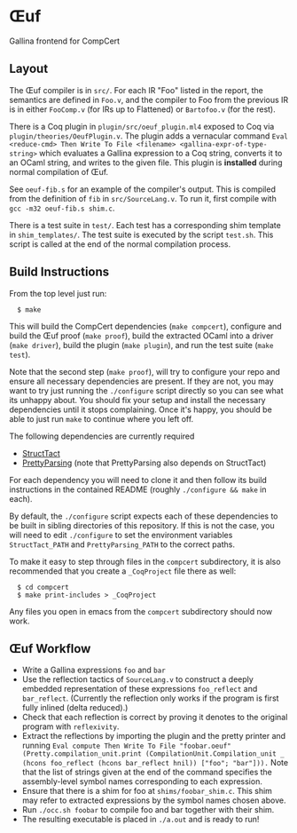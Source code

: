 # Œuf
Gallina frontend for CompCert


## Layout

The Œuf compiler is in `src/`.  For each IR "Foo" listed in the report, the
semantics are defined in `Foo.v`, and the compiler to Foo from the previous IR
is in either `FooComp.v` (for IRs up to Flattened) or `Bartofoo.v` (for the
rest).

There is a Coq plugin in `plugin/src/oeuf_plugin.ml4` exposed to Coq via 
`plugin/theories/OeufPlugin.v`. The plugin adds a vernacular command 
`Eval <reduce-cmd> Then Write To File <filename> <gallina-expr-of-type-string>`
which evaluates a Gallina expression to a Coq string, converts it to an OCaml 
string, and writes to the given file. This plugin is **installed** during 
normal compilation of Œuf.

See `oeuf-fib.s` for an example of the compiler's output.  This is compiled
from the definition of `fib` in `src/SourceLang.v`.  To run it, first compile
with `gcc -m32 oeuf-fib.s shim.c`.

There is a test suite in `test/`. Each test has a corresponding shim template in
`shim_templates/`. The test suite is executed by the script `test.sh`. This 
script is called at the end of the normal compilation process.

## Build Instructions

From the top level just run:

```
  $ make
```

This will build the CompCert dependencies (`make compcert`), configure and
build the Œuf proof (`make proof`), build the extracted OCaml
into a driver (`make driver`), build the plugin (`make plugin`), and 
run the test suite (`make test`).

Note that the second step (`make proof`), will try to configure your repo
and ensure all necessary dependencies are present.  If they are not, you
may want to try just running the `./configure` script directly so you can
see what its unhappy about.  You should fix your setup and install the
necessary dependencies until it stops complaining.  Once it's happy, you
should be able to just run `make` to continue where you left off.

The following dependencies are currently required

* [StructTact](https://github.com/uwplse/StructTact)
* [PrettyParsing](https://github.com/wilcoxjay/PrettyParsing) (note that 
  PrettyParsing also depends on StructTact)

For each dependency you will need to clone it and then follow its build 
instructions in the contained README (roughly `./configure && make` in 
each).

By default, the `./configure` script expects each of these dependencies to 
be built in sibling directories of this repository. If this is not the case, 
you will need to edit `./configure` to set the environment variables 
`StructTact_PATH` and `PrettyParsing_PATH` to the correct paths. 

To make it easy to step through files in the `compcert` subdirectory, it
is also recommended that you create a `_CoqProject` file there as well:

```
  $ cd compcert
  $ make print-includes > _CoqProject
```

Any files you open in emacs from the `compcert` subdirectory should now work.

## Œuf Workflow

* Write a Gallina expressions `foo` and `bar`
* Use the reflection tactics of `SourceLang.v` to construct a deeply embedded 
  representation of these expressions `foo_reflect` and `bar_reflect`. (Currently 
  the reflection only works if the program is first fully inlined (delta reduced).) 
* Check that each reflection is correct by proving it denotes to the original 
  program with `reflexivity`.
* Extract the reflections by importing the plugin and the pretty printer and
  running `Eval compute Then Write To File "foobar.oeuf" (Pretty.compilation_unit.print (CompilationUnit.Compilation_unit _ (hcons foo_reflect (hcons bar_reflect hnil)) ["foo"; "bar"])).` Note that the list of strings given at the end of the command specifies the assembly-level symbol names corresponding to each expression.
* Ensure that there is a shim for foo at `shims/foobar_shim.c`. This shim may refer to extracted expressions by the symbol names chosen above.
* Run `./occ.sh foobar` to compile foo and bar together with their shim.
* The resulting executable is placed in `./a.out` and is ready to run!

